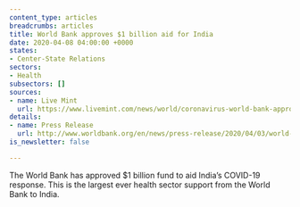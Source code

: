 ```yaml
---
content_type: articles
breadcrumbs: articles
title: World Bank approves $1 billion aid for India
date: 2020-04-08 04:00:00 +0000
states:
- Center-State Relations
sectors:
- Health
subsectors: []
sources:
- name: Live Mint
  url: https://www.livemint.com/news/world/coronavirus-world-bank-approves-1-billion-emergency-fund-for-india-11585880693965.html
details:
- name: Press Release
  url: http://www.worldbank.org/en/news/press-release/2020/04/03/world-bank-government-of-india-covid19-coronavirus-emergency-funds-tackle-pandemic
is_newsletter: false

---
```

The World Bank has approved $1 billion fund to aid India’s COVID-19 response. This is the largest ever health sector support from the World Bank to India.

